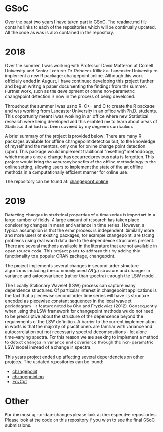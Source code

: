 # GSoC

Over the past two years I have taken part in GSoC. The readme.md file contains links to each of the repositories which will be continually updated. All the code as was is also contained in the repository.

# 2018

Over the summer, I was working with Professor David Matteson at Cornell University and Senior Lecturer Dr. Rebecca Killick at Lancaster University to implement a new R package: changepoint.online. Although this work officially ended in August, I have continued developing this project further and begun writing a paper documenting the findings from the summer. Further work, such as the development of online non-parametric changepoint detection is now in the process of being developed.

Throughout the summer I was using R, C++ and C to create the R package and was working from Lancaster University in an office with Ph.D. students. This opportunity meant I was working in an office where new Statistical research were being developed and this enabled me to learn about areas of Statistics that had not been covered by my degree’s curriculum.

A brief summary of the project is provided below: There are many R packages available for offline changepoint detection but, to the knowledge of myself and the mentors, only one for online change point detection (cpm). This package would implement traditional “resetting” methodology, which means once a change has occurred previous data is forgotten. This project would bring the accuracy benefits of the offline methodology to the online setting, allowing users to implement the state of the art offline methods in a computationally efficient manner for online use.

The repository can be found at: [changepoint.online](https://github.com/rkillick/changepoint.online)

# 2019 

Detecting changes in statistical properties of a time series is important in a large number of fields. A large amount of research has taken place considering changes in mean and variance in time series. However, a typical assumption is that the error process is independent. Similarly more and more users of existing packages, for example changepoint, are facing problems using real world data due to the dependence structures present. There are several methods available in the literature that are not available in open source code. This project plans to address this by adding this functionality to a popular CRAN package, changepoint.

The project implements several changes in second order structure algorithms including the commonly used AR(p) structure and changes in variance and autocovariance (rather than spectra) through the LSW model.

The Locally Stationary Wavelet (LSW) process can capture many dependence structures. Of particular interest in changepoint applications is the fact that a piecewise second order time series will have its structure encoded as piecewise constant sequences in the local wavelet periodogram - a feature noted by Cho and Fryzlewicz (2012). Consequently when using the LSW framework for changepoint methods we do not need to be prescriptive about the structure of the dependence beyond the requirements of the LSW definition. A barrier to the current implementation in wbsts is that the majority of practitioners are familiar with variance and autocorrelation but not necessarily spectral decompositions - let alone time-varying spectra. For this reason we are seeking to implement a method to detect changes in variance and covariance through the non-parametric LSW model instead of a change in spectra.

This years project ended up affecting several dependencies on other projects. The updated repositories can be found:

- [changepoint](https://github.com/AndrewC1998/changepoint)
- [changepoint.np](https://github.com/AndrewC1998/changepoint.np)
- [EnvCpt](https://github.com/AndrewC1998/EnvCpt)

# Other
For the most up-to-date changes please look at the respective repositories. Please look at the code on this repository if you wish to see the final GSoC submissions.
